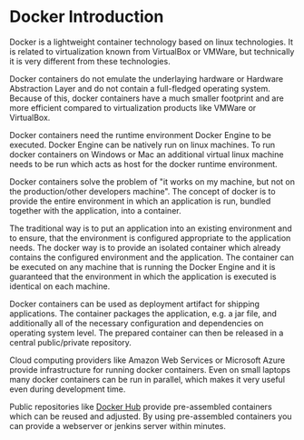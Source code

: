 Docker Introduction
===================
Docker is a lightweight container technology based on linux technologies.
It is related to virtualization known from VirtualBox or VMWare, 
but technically it is very different from these technologies.

Docker containers do not emulate the underlaying hardware or Hardware Abstraction Layer and do not contain a
full-fledged operating system.
Because of this, docker containers have a much smaller footprint and are more efficient compared to 
virtualization products like VMWare or VirtualBox.

Docker containers need the runtime environment Docker Engine to be executed.
Docker Engine can be natively run on linux machines. 
To run docker containers on Windows or Mac an additional virtual linux machine needs to be run which
acts as host for the docker runtime environment.

Docker containers solve the problem of "it works on my machine, but not on the production/other developers machine".
The concept of docker is to provide the entire environment in which an application is run, 
bundled together with the application, into a container. 

The traditional way is to put an application into an existing environment and to ensure, 
that the environment is configured appropriate to the application needs.
The docker way is to provide an isolated container which already contains the configured environment and the application.
The container can be executed on any machine that is running the Docker Engine 
and it is guaranteed that the environment in which the application is executed is identical on each machine.

Docker containers can be used as deployment artifact for shipping applications.
The container packages the  application, e.g. a jar file, and additionally all of the necessary configuration and 
dependencies on operating system level.
The prepared container can then be released in a central public/private repository.

Cloud computing providers like Amazon Web Services or Microsoft Azure provide infrastructure for running docker containers.
Even on small laptops many docker containers can be run in parallel, which makes it very useful even during development time.

Public repositories like [Docker Hub](https://hub.docker.com/) provide pre-assembled containers which can be reused and adjusted.
By using pre-assembled containers you can provide a webserver or jenkins server within minutes. 

